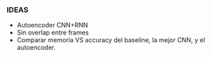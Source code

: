 ### IDEAS

- Autoencoder CNN+RNN
- Sin overlap entre frames
- Comparar memoria VS accuracy del baseline, la mejor CNN, y el autoencoder.
